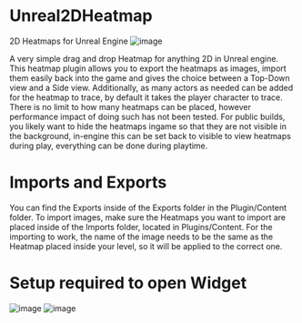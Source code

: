 # Unreal2DHeatmap
2D Heatmaps for Unreal Engine
![image](https://github.com/CasTrines/Unreal2DHeatmap/assets/90839770/92c4d4d9-a5bb-4a30-97a3-2161a5c1b889)

A very simple drag and drop Heatmap for anything 2D in Unreal engine.
This heatmap plugin allows you to export the heatmaps as images, import them easily back into the game and gives the choice between a Top-Down view and a Side view.
Additionally, as many actors as needed can be added for the heatmap to trace, by default it takes the player character to trace.
There is no limit to how many heatmaps can be placed, however performance impact of doing such has not been tested.
For public builds, you likely want to hide the heatmaps ingame so that they are not visible in the background, in-engine this can be set back to visible to view heatmaps during play, everything can be done during playtime.

# Imports and Exports
You can find the Exports inside of the Exports folder in the Plugin/Content folder.
To import images, make sure the Heatmaps you want to import are placed inside of the Imports folder, located in Plugins/Content.
For the importing to work, the name of the image needs to be the same as the Heatmap placed inside your level, so it will be applied to the correct one.

# Setup required to open Widget
![image](https://github.com/CasTrines/Unreal2DHeatmap/assets/90839770/28e89f48-61a7-4109-96cf-1506cf5a942a)
![image](https://github.com/CasTrines/Unreal2DHeatmap/assets/90839770/6f80119a-4fb3-4f57-a8b4-abe42036e66c)

